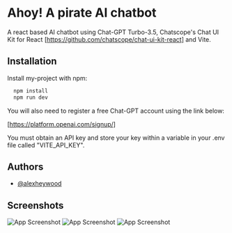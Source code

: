 # Ahoy! A pirate AI chatbot

A react based AI chatbot using Chat-GPT Turbo-3.5, Chatscope's Chat UI Kit for React [https://github.com/chatscope/chat-ui-kit-react] and Vite.

## Installation

Install my-project with npm:

```bash
  npm install
  npm run dev
```

You will also need to register a free Chat-GPT account using the link below:

[https://platform.openai.com/signup/]

You must obtain an API key and store your key within a variable in your .env file called "VITE_API_KEY".

## Authors

- [@alexheywood](https://www.github.com/alexheywood)

## Screenshots

![App Screenshot](https://i.imgur.com/79s08cF.png)
![App Screenshot](https://i.imgur.com/RH9kXMw.png)
![App Screenshot](https://i.imgur.com/h2Welrm.png)
